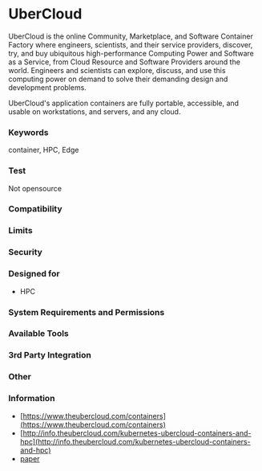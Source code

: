 # UberCloud
UberCloud is the online Community, Marketplace, and Software Container Factory where engineers, scientists, and their service providers, discover, try, and buy ubiquitous high-performance Computing Power and Software as a Service, from Cloud Resource and Software Providers around the world. Engineers and scientists can explore, discuss, and use this computing power on demand to solve their demanding design and development problems.

UberCloud's application containers are fully portable, accessible, and usable on workstations, and servers, and any cloud.

### Keywords
container, HPC, Edge

### Test
Not opensource

### Compatibility

### Limits

### Security

### Designed for
- HPC

### System Requirements and Permissions

### Available Tools

### 3rd Party Integration

### Other

### Information
- [https://www.theubercloud.com/containers](https://www.theubercloud.com/containers)
- [http://info.theubercloud.com/kubernetes-ubercloud-containers-and-hpc](http://info.theubercloud.com/kubernetes-ubercloud-containers-and-hpc)
- [paper](papers/UberCloud_Container_WhitePaper.pdf)
